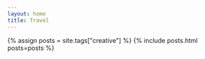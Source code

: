 ```yaml
---
layout: home
title: Travel
---
```


{% assign posts = site.tags["creative"] %}
{% include posts.html posts=posts %}
